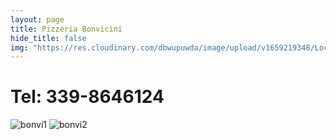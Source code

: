 ```yaml
---
layout: page
title: Pizzeria Bonvicini
hide_title: false
img: "https://res.cloudinary.com/dbwupuwda/image/upload/v1659219348/Locali/bonvicini.png"
---
```


# Tel: 339-8646124

![bonvi1](https://res.cloudinary.com/dbwupuwda/image/upload/q_20/v1660235881/Menu/bonvicini1_gd0c9m.jpg)
![bonvi2](https://res.cloudinary.com/dbwupuwda/image/upload/q_20/v1660235880/Menu/bonvicini2_mebkdu.jpg)